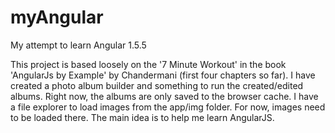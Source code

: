 # myAngular
My attempt to learn Angular 1.5.5

This project is based loosely on the '7 Minute Workout' in the book 'AngularJs by Example' by Chandermani (first four chapters so far).  I have created a photo album builder and something to run the created/edited albums. Right now, the albums are only saved to the browser cache.  I have a file explorer to load images from the app/img folder.  For now, images need to be loaded there. The main idea is to help me learn AngularJS.

